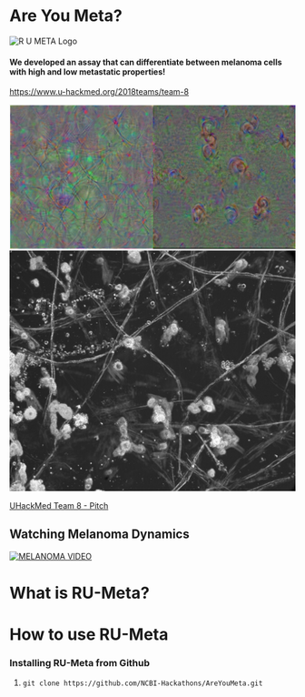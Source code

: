 # Are You Meta? 

![R U META Logo](https://i.imgur.com/mQ2mYQU.png)

#### We developed an assay that can differentiate between melanoma cells with high and low metastatic properties!

https://www.u-hackmed.org/2018teams/team-8

![High_vs_low](imgs/High_vs_Low_DeepDream.png)
![Projection](imgs/projectionFrames.png)

[UHackMed Team 8 - Pitch](https://drive.google.com/open?id=13azk4OOLj6jfrHkqbWzMNEnZKWH5yre-ZIDeknvcuvI)
 
## Watching Melanoma Dynamics

[![MELANOMA VIDEO](http://img.youtube.com/vi/znIrWNc_i2s/0.jpg)](http://www.youtube.com/watch?v=znIrWNc_i2s "Test")

## 

# What is RU-Meta?

# How to use RU-Meta

### Installing RU-Meta from Github

1. `git clone https://github.com/NCBI-Hackathons/AreYouMeta.git`

  

